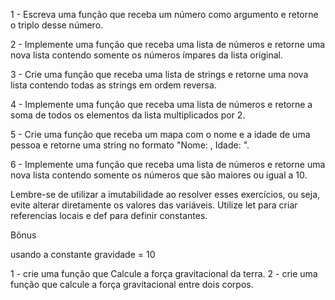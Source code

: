 
1 - Escreva uma função que receba um número como argumento e retorne o triplo desse número.

2 - Implemente uma função que receba uma lista de números e retorne uma nova lista contendo somente os números ímpares da lista original.

3 - Crie uma função que receba uma lista de strings e retorne uma nova lista contendo todas as strings em ordem reversa.

4 - Implemente uma função que receba uma lista de números e retorne a soma de todos os elementos da lista multiplicados por 2.

5 - Crie uma função que receba um mapa com o nome e a idade de uma pessoa e retorne uma string no formato "Nome: <nome>, Idade: <idade>".

6 - Implemente uma função que receba uma lista de números e retorne uma nova lista contendo somente os números que são maiores ou igual a 10.

Lembre-se de utilizar a imutabilidade ao resolver esses exercícios, ou seja, evite alterar diretamente os valores das variáveis. Utilize let para criar referencias locais e def para definir constantes.

Bônus

usando a constante gravidade = 10

1 - crie uma função que Calcule a força gravitacional da terra.
2 - crie uma função que calcule a força gravitacional entre dois corpos.
